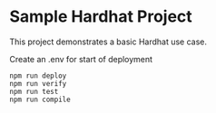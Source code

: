 # Sample Hardhat Project

This project demonstrates a basic Hardhat use case.

Create an .env for start of deployment

```shell
npm run deploy
npm run verify
npm run test
npm run compile

```

